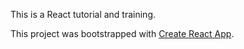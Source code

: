 This is a React tutorial and training.

This project was bootstrapped with [Create React App](https://github.com/facebook/create-react-app).
